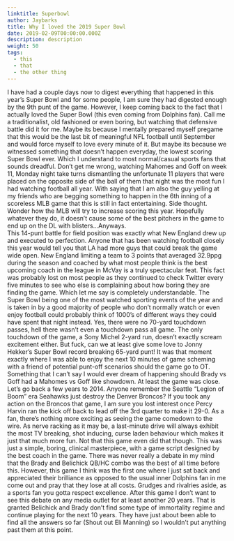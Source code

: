 ```yaml
---
linktitle: Superbowl
author: Jaybarks
title: Why I loved the 2019 Super Bowl
date: 2019-02-09T00:00:00.000Z
description: description
weight: 50
tags:
  - this
  - that
  - the other thing
---
```


I have had a couple days now to digest everything that happened in this year’s Super Bowl and for some people, I am sure they had digested enough by the 9th punt of the game. However, I keep coming back to the fact that I actually loved the Super Bowl (this even coming from Dolphins fan). Call me a traditionalist, old fashioned or even boring, but watching that defensive battle did it for me. Maybe its because I mentally prepared myself pregame that this would be the last bit of meaningful NFL football until September and would force myself to love every minute of it. But maybe its because we witnessed something that doesn’t happen everyday, the lowest scoring Super Bowl ever. Which I understand to most normal/casual sports fans that sounds dreadful. Don’t get me wrong, watching Mahomes and Goff on week 11, Monday night take turns dismantling the unfortunate 11 players that were placed on the opposite side of the ball of them that night was the most fun I had watching football all year. With saying that I am also the guy yelling at my friends who are begging something to happen in the 6th inning of a scoreless MLB game that this is still in fact entertaining. Side thought. Wonder how the MLB will try to increase scoring this year. Hopefully whatever they do, it doesn’t cause some of the best pitchers in the game to end up on the DL with blisters…Anyways.  
This 14-punt battle for field position was exactly what New England drew up and executed to perfection. Anyone that has been watching football closely this year would tell you that LA had more guys that could break the game wide open. New England limiting a team to 3 points that averaged 32.9ppg during the season and coached by what most people think is the best upcoming coach in the league in McVay is a truly spectacular feat. This fact was probably lost on most people as they continued to check Twitter every five minutes to see who else is complaining about how boring they are finding the game. Which let me say is completely understandable. The Super Bowl being one of the most watched sporting events of the year and is taken in by a good majority of people who don’t normally watch or even enjoy football could probably think of 1000’s of different ways they could have spent that night instead. Yes, there were no 70-yard touchdown passes, hell there wasn’t even a touchdown pass all game. The only touchdown of the game, a Sony Michel 2-yard run, doesn’t exactly scream excitement either. But fuck, can we at least give some love to Jonny Hekker’s Super Bowl record breaking 65-yard punt! It was that moment exactly where I was able to enjoy the next 10 minutes of game scheming with a friend of potential punt-off scenarios should the game go to OT. Something that I can’t say I would ever dream of happening should Brady vs Goff had a Mahomes vs Goff like showdown.
At least the game was close. Let’s go back a few years to 2014. Anyone remember the Seattle “Legion of Boom” era Seahawks just destroy the Denver Broncos? If you took any action on the Broncos that game, I am sure you lost interest once Percy Harvin ran the kick off back to lead off the 3rd quarter to make it 29-0. As a fan, there’s nothing more exciting as seeing the game comedown to the wire. As nerve racking as it may be, a last-minute drive will always exhibit the most TV breaking, shot inducing, curse laden behaviour which makes it just that much more fun. Not that this game even did that though. This was just a simple, boring, clinical masterpiece, with a game script designed by the best coach in the game.
There was never really a debate in my mind that the Brady and Belichick QB/HC combo was the best of all time before this. However, this game I think was the first one where I just sat back and appreciated their brilliance as opposed to the usual inner Dolphins fan in me come out and pray that they lose at all costs. Grudges and rivalries aside, as a sports fan you gotta respect excellence. After this game I don’t want to see this debate on any media outlet for at least another 20 years. That is granted Belichick and Brady don’t find some type of immortality regime and continue playing for the next 10 years. They have just about been able to find all the answers so far (Shout out Eli Manning) so I wouldn’t put anything past them at this point.
